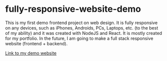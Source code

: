 # fully-responsive-website-demo

This is my first demo frontend project on web design. It is fully responsive on any devices, such as iPhones, Androids, PCs, Laptops, etc. (to the best of my ability) and it was created with NodeJS and React. It is mostly created for my portfolio. In the future, I am going to make a full stack responsive website (frontend + backend).

[Link to my demo website](https://coppyfsdevelopment.online/)
